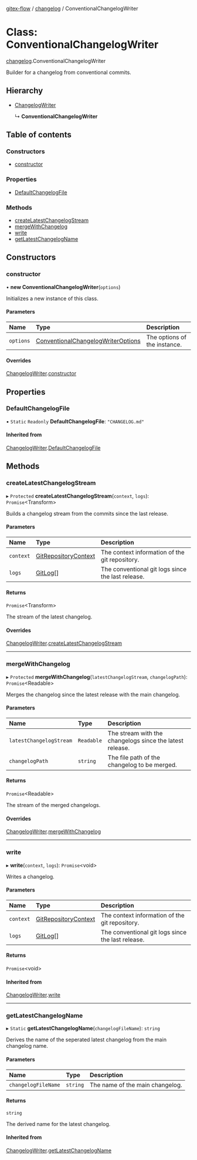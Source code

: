 [gitex-flow](../README.md) / [changelog](../modules/changelog.md) / ConventionalChangelogWriter

# Class: ConventionalChangelogWriter

[changelog](../modules/changelog.md).ConventionalChangelogWriter

Builder for a changelog from conventional commits.

## Hierarchy

- [ChangelogWriter](changelog.changelogwriter.md)

  ↳ **ConventionalChangelogWriter**

## Table of contents

### Constructors

- [constructor](changelog.conventionalchangelogwriter.md#constructor)

### Properties

- [DefaultChangelogFile](changelog.conventionalchangelogwriter.md#defaultchangelogfile)

### Methods

- [createLatestChangelogStream](changelog.conventionalchangelogwriter.md#createlatestchangelogstream)
- [mergeWithChangelog](changelog.conventionalchangelogwriter.md#mergewithchangelog)
- [write](changelog.conventionalchangelogwriter.md#write)
- [getLatestChangelogName](changelog.conventionalchangelogwriter.md#getlatestchangelogname)

## Constructors

### constructor

• **new ConventionalChangelogWriter**(`options`)

Initializes a new instance of this class.

#### Parameters

| Name | Type | Description |
| :------ | :------ | :------ |
| `options` | [ConventionalChangelogWriterOptions](../interfaces/changelog.conventionalchangelogwriteroptions.md) | The options of the instance. |

#### Overrides

[ChangelogWriter](changelog.changelogwriter.md).[constructor](changelog.changelogwriter.md#constructor)

## Properties

### DefaultChangelogFile

▪ `Static` `Readonly` **DefaultChangelogFile**: ``"CHANGELOG.md"``

#### Inherited from

[ChangelogWriter](changelog.changelogwriter.md).[DefaultChangelogFile](changelog.changelogwriter.md#defaultchangelogfile)

## Methods

### createLatestChangelogStream

▸ `Protected` **createLatestChangelogStream**(`context`, `logs`): `Promise`<Transform\>

Builds a changelog stream from the commits since the last release.

#### Parameters

| Name | Type | Description |
| :------ | :------ | :------ |
| `context` | [GitRepositoryContext](../interfaces/git.gitrepositorycontext.md) | The context information of the git repository. |
| `logs` | [GitLog](../interfaces/git.gitlog.md)[] | The conventional git logs since the last release. |

#### Returns

`Promise`<Transform\>

The stream of the latest changelog.

#### Overrides

[ChangelogWriter](changelog.changelogwriter.md).[createLatestChangelogStream](changelog.changelogwriter.md#createlatestchangelogstream)

___

### mergeWithChangelog

▸ `Protected` **mergeWithChangelog**(`latestChangelogStream`, `changelogPath`): `Promise`<Readable\>

Merges the changelog since the latest release with the main changelog.

#### Parameters

| Name | Type | Description |
| :------ | :------ | :------ |
| `latestChangelogStream` | `Readable` | The stream with the changelogs since the latest release. |
| `changelogPath` | `string` | The file path of the changelog to be merged. |

#### Returns

`Promise`<Readable\>

The stream of the merged changelogs.

#### Overrides

[ChangelogWriter](changelog.changelogwriter.md).[mergeWithChangelog](changelog.changelogwriter.md#mergewithchangelog)

___

### write

▸ **write**(`context`, `logs`): `Promise`<void\>

Writes a changelog.

#### Parameters

| Name | Type | Description |
| :------ | :------ | :------ |
| `context` | [GitRepositoryContext](../interfaces/git.gitrepositorycontext.md) | The context information of the git repository. |
| `logs` | [GitLog](../interfaces/git.gitlog.md)[] | The conventional git logs since the last release. |

#### Returns

`Promise`<void\>

#### Inherited from

[ChangelogWriter](changelog.changelogwriter.md).[write](changelog.changelogwriter.md#write)

___

### getLatestChangelogName

▸ `Static` **getLatestChangelogName**(`changelogFileName`): `string`

Derives the name of the seperated latest changelog from the main changelog name.

#### Parameters

| Name | Type | Description |
| :------ | :------ | :------ |
| `changelogFileName` | `string` | The name of the main changelog. |

#### Returns

`string`

The derived name for the latest changelog.

#### Inherited from

[ChangelogWriter](changelog.changelogwriter.md).[getLatestChangelogName](changelog.changelogwriter.md#getlatestchangelogname)
